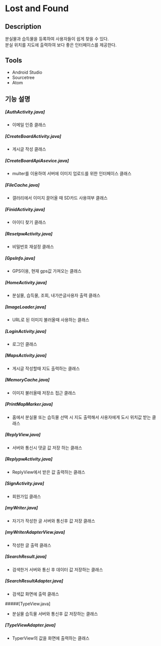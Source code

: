 # Lost and Found
## Description
분실물과 습득물을 등록하여 사용자들이 쉽게 찾을 수 있다.  
분실 위치를 지도에 출력하여 보다 좋은 인터페이스를 제공한다.

## Tools
- Android Studio
- Sourcetree
- Atom

## 기능 설명
##### [AuthActivity.java]
- 이메일 인증 클래스

##### [CreateBoardActivity.java]
- 게시글 작성 클래스

##### [CreateBoardApiAsevice.java]
- multer를 이용하여 서버에 이미지 업로드를 위한 인터페이스 클래스

##### [FileCache.java]
- 갤러리에서 이미지 끌어올 때 SD카드 사용여부 클래스

##### [FinidActivity.java]
- 아이디 찾기 클래스

##### [ResetpwActivity.java]
- 비밀번호 재설정 클래스

##### [GpsInfo.java]
- GPS이용, 현재 gps값 가져오는 클래스

##### [HomeActivity.java]
- 분실물, 습득물, 조회, 내가쓴글사용자 출력 클래스

##### [ImageLoader.java]
- URL로 된 이미지 불러올때 사용하는 클래스

##### [LoginActivity.java]
- 로그인 클래스

##### [MapsActivity.java]
- 게시글 작성할때  지도 출력하는 클래스

##### [MemoryCache.java]
- 이미지 불러올때 저장소 접근 클래스

##### [PrintMapMarker.java]
- 홈에서 분실물 또는 습득물 선택 시 지도 출력해서 사용자에게 도시 위치값 받는 클래스

##### [ReplyView.java]
- 서버와 통신시 댓글 값 저장 하는 클래스

##### [ReplypwActivity.java]
- ReplyView에서 받은 값 출력하는 클래스

##### [SignActivity.java]
- 회원가입 클래스

##### [myWriter.java]
- 자기가 작성한 글 서버와 통신후 값 저장 클래스

##### [myWriterAdapterView.java]
- 작성한 글 출력 클래스

##### [SearchResult.java]
- 검색한거 서버와 통신 후 데이터 값 저장하는 클래스

##### [SearchResultAdapter.java]
- 검색값 화면에 출력 클래스

#####[TypeView.java]
- 분실물 습득물 서버와 통신후 값 저장하는 클래스

##### [TypeViewAdapter.java]
- TyperView의 값을 화면에 출력하는 클래스
